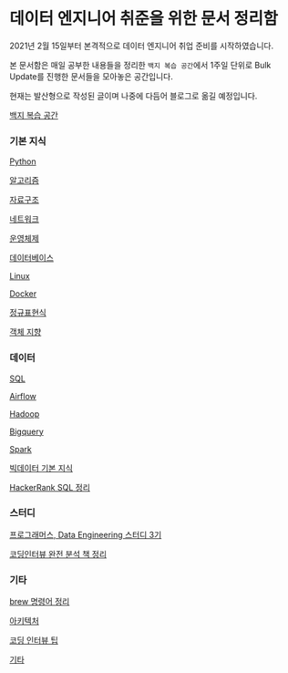 # 데이터 엔지니어 취준을 위한 문서 정리함

2021년 2월 15일부터 본격적으로 데이터 엔지니어 취업 준비를 시작하였습니다.

본 문서함은 매일 공부한 내용들을 정리한 `백지 복습 공간`에서 1주일 단위로 Bulk Update를 진행한 문서들을 모아놓은 공간입니다.

현재는 발산형으로 작성된 글이며 나중에 다듬어 블로그로 옮길 예정입니다.

[백지 복습 공간](https://www.notion.so/7ab4a2c2af2b479a978fc7cc0ac8eb43)

### 기본 지식

[Python](https://www.notion.so/Python-571e8547e8034311b4866d597d92fe41)

[알고리즘 ](https://www.notion.so/ed832d6093b7427f81621c19f98f9b52)

[자료구조](https://www.notion.so/8b77f4db7a4942d098abe386f589ae2c)

[네트워크](https://www.notion.so/3b1bafb50f0142fbad406533954aa460)

[운영체제](https://www.notion.so/4e2c2662edf4480283af6ae0628534a5)

[데이터베이스](https://www.notion.so/10eb1146bce04518860bd6568b9a73f0)

[Linux](https://www.notion.so/Linux-fdb5bf5cc04743239cff65faf0a81fb3)

[Docker](https://www.notion.so/Docker-be01f7c28f1c446686a6390b2b8a5fd8)

[정규표현식](https://www.notion.so/5536737a51514745883a03c36b3311f4)

[객체 지향](https://www.notion.so/29d6997709f84737ab9f7424ca4be2b2)

### 데이터

[SQL](https://www.notion.so/SQL-e6e0290bd9374a119852e44cb09f68a6)

[Airflow ](https://www.notion.so/Airflow-cbda60e6a38e4895889238990a0f78d8)

[Hadoop](https://www.notion.so/Hadoop-42e6b549442c44368bd2989cfd40e6c8)

[Bigquery](https://www.notion.so/Bigquery-09b6fa4bd8cf4c4a961efbec0c067629)

[Spark](https://www.notion.so/Spark-5f1d637785ee45b7bcf0bf98fb59a88f)

[빅데이터 기본 지식](https://www.notion.so/54367da6fa4c46cd80c7f37bc69d671f)

[HackerRank SQL 정리](https://www.notion.so/HackerRank-SQL-a72af96535954b64934573fd17a09dc0)

### 스터디

[프로그래머스, Data Engineering 스터디 3기](https://www.notion.so/Data-Engineering-3-4ccd8de19816487b87bee1405da5902e)

[코딩인터뷰 완전 분석 책 정리](https://www.notion.so/2c753d9c3b194960887dcd520ba0846f)

### 기타

[brew 명령어 정리](https://www.notion.so/brew-92e6614df5244e688507a178b146ff6d)

[아키텍처](https://www.notion.so/897eb1570954478880c7d165328c21c2)

[코딩 인터뷰 팁](https://www.notion.so/92e9cdb8c1374015b2be4a9daecbd3c1)

[기타](https://www.notion.so/5462bcf6aaf7495c864e48d4adfd0953)